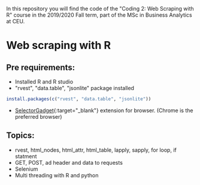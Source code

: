 In this repository you will find the code of the "Coding 2: Web Scraping with R" course in the 2019/2020 Fall term, part of the MSc in Business Analytics at CEU.

# Web scraping with R

## Pre requirements:
* Installed R and R studio
* "rvest", "data.table", "jsonlite" package installed
```R
install.packages(c("rvest", "data.table", "jsonlite"))
```
* [SelectorGadget](https://chrome.google.com/webstore/detail/selectorgadget/mhjhnkcfbdhnjickkkdbjoemdmbfginb){:target="_blank"} extension for browser. (Chrome is the preferred browser)


## Topics:
* rvest, html_nodes, html_attr, html_table, lapply, sapply, for loop, if statment
* GET, POST, ad header and data to requests
* Selenium
* Multi threading with R and python

